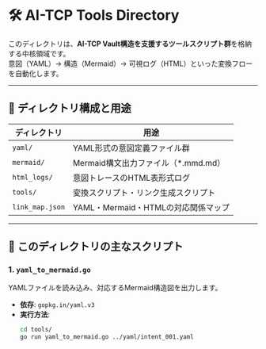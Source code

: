 # 🛠️ AI-TCP Tools Directory

このディレクトリは、**AI-TCP Vault構造を支援するツールスクリプト群**を格納する中核領域です。  
意図（YAML）→ 構造（Mermaid）→ 可視ログ（HTML）といった変換フローを自動化します。

---

## 📁 ディレクトリ構成と用途

| ディレクトリ         | 用途                               |
|----------------------|------------------------------------|
| `yaml/`              | YAML形式の意図定義ファイル群         |
| `mermaid/`           | Mermaid構文出力ファイル（*.mmd.md） |
| `html_logs/`         | 意図トレースのHTML表形式ログ         |
| `tools/`             | 変換スクリプト・リンク生成スクリプト |
| `link_map.json`      | YAML・Mermaid・HTMLの対応関係マップ  |

---

## 📌 このディレクトリの主なスクリプト

### 1. `yaml_to_mermaid.go`
YAMLファイルを読み込み、対応するMermaid構造図を出力します。

- **依存**: `gopkg.in/yaml.v3`
- **実行方法**:
  ```bash
  cd tools/
  go run yaml_to_mermaid.go ../yaml/intent_001.yaml

